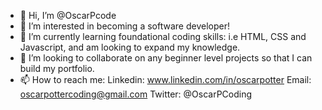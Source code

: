 - 👋 Hi, I’m @OscarPcode
- 👀 I’m interested in becoming a software developer!
- 🌱 I’m currently learning foundational coding skills: i.e HTML, CSS and Javascript, and am looking to expand my knowledge.
- 💞️ I’m looking to collaborate on any beginner level projects so that I can build my portfolio. 
- 📫 How to reach me: Linkedin: www.linkedin.com/in/oscarpotter 
                       Email: oscarpottercoding@gmail.com
                       Twitter: @OscarPCoding
<!---
OscarPcode/OscarPcode is a ✨ special ✨ repository because its `README.md` (this file) appears on your GitHub profile.
You can click the Preview link to take a look at your changes.
--->
